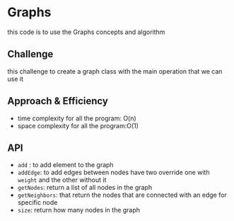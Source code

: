 # Graphs
this code is to use the Graphs concepts and algorithm   
## Challenge

this challenge to create a graph class with the main operation that we can use it 

## Approach & Efficiency

- time complexity for all the program: O(n) 
- space complexity for all the program:O(1)

## API

- `add` : to add element to the graph
- `addEdge`: to add edges between nodes
            have two override one with `weight` and the other without it 
- `getNodes`: return a list of all nodes in the graph
- `getNeighbors`: that return the nodes that are connected with an edge for specific node   
- `size`: return how many nodes in the graph